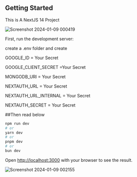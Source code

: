 

## Getting Started

This is A NextJS 14 Project 

![Screenshot 2024-01-09 000419](https://github.com/Shadrack-S/ai-promptopia/assets/132945108/3d4193d5-b1e4-4fbd-959d-09b05c3a1d5a)

First, run the development server:

create a .env folder and create 

GOOGLE_ID = Your Secret

GOOGLE_CLIENT_SECRET =Your Secret

MONGODB_URI = Your Secret


NEXTAUTH_URL = Your Secret


NEXTAUTH_URL_INTERNAL = Your Secret

NEXTAUTH_SECRET = Your Secret

##Then read below

```bash
npm run dev
# or
yarn dev
# or
pnpm dev
# or
bun dev
```

Open [http://localhost:3000](http://localhost:3000) with your browser to see the result.


![Screenshot 2024-01-09 002155](https://github.com/Shadrack-S/ai-promptopia/assets/132945108/f7457713-5f0d-42af-9c44-897b1216dd09)





